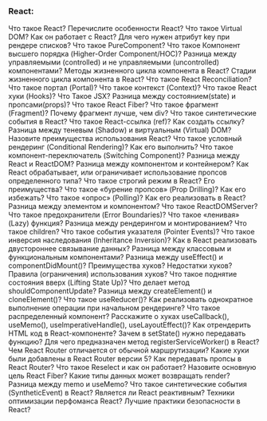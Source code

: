 <h3>
  <span>React:</span>
</h3>

Что такое React?
Перечислите особенности React?
Что такое Virtual DOM? Как он работает с React?
Для чего нужен атрибут key при рендере списков?
Что такое PureComponent?
Что такое Компонент высшего порядка (Higher-Order Component/HOC)?
Разница между управляемыми (controlled) и не управляемыми (uncontrolled) компонентами?
Методы жизненного цикла компонента в React?
Стадии жизненного цикла компонента в React?
Что такое React Reconciliation?
Что такое портал (Portal)?
Что такое контекст (Context)?
Что такое React хуки (Hooks)?
Что Такое JSX?
Разница между состоянием(state) и пропсами(props)?
Что такое React Fiber?
Что такое фрагмент (Fragment)? Почему фрагмент лучше, чем div?
Что такое синтетические события в React?
Что такое React-ссылка (ref)? Как создать ссылку?
Разница между теневым (Shadow) и виртуальным (Virtual) DOM?
Назовите преимущества использования React?
Что такое условный рендеринг (Conditional Rendering)? Как его выполнить?
Что такое компонент-переключатель (Switching Component)?
Разница между React и ReactDOM?
Разница между компонентом и контейнером?
Как React обрабатывает, или ограничивает использование пропсов определенного типа?
Что такое строгий режим в React? Его преимущества?
Что такое «бурение пропсов» (Prop Drilling)? Как его избежать?
Что такое «опрос» (Polling)? Как его реализовать в React?
Разница между элементом и компонентом?
Что такое ReactDOMServer?
Что такое предохранители (Error Boundaries)?
Что такое «ленивая» (Lazy) функция?
Разница между рендерингом и монтированием?
Что такое сhildren?
Что такое события указателя (Pointer Events)?
Что такое инверсия наследования (Inheritance Inversion)?
Как в React реализовать двустороннее связывание данных?
Разница между классовым и функциональным компонентами?
Разница между useEffect() и componentDidMount()?
Преимущества хуков?
Недостатки хуков?
Правила (ограничения) использования хуков?
Что такое поднятие состояния вверх (Lifting State Up)?
Что делает метод shouldComponentUpdate?
Разница между createElement() и cloneElement()?
Что такое useReducer()?
Как реализовать однократное выполнение операции при начальном рендеринге?
Что такое распределенный компонент?
Расскажите о хуках useCallback(), useMemo(), useImperativeHandle(), useLayoutEffect()?
Как отрендерить HTML код в React-компоненте?
Зачем в setState() нужно передавать функцию?
Для чего предназначен метод registerServiceWorker() в React?
Чем React Router отличается от обычной маршрутизации?
Какие хуки были добавлены в React Router версии 5?
Как передавать пропсы в React Router?
Что такое Reselect и как он работает?
Назовите основную цель React Fiber?
Какие типы данных может возвращать render?
Разница между memo и useMemo?
Что такое синтетические события (SyntheticEvent) в React?
Является ли React реактивным?
Техники оптимизации перфоманса React?
Лучшие практики безопасности в React?